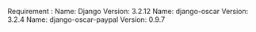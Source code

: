 Requirement :
Name: Django  Version: 3.2.12
Name: django-oscar Version: 3.2.4
Name: django-oscar-paypal Version: 0.9.7

